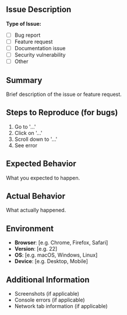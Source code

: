 ## Issue Description

**Type of Issue:**
- [ ] Bug report
- [ ] Feature request
- [ ] Documentation issue
- [ ] Security vulnerability
- [ ] Other

## Summary

Brief description of the issue or feature request.

## Steps to Reproduce (for bugs)

1. Go to '...'
2. Click on '...'
3. Scroll down to '...'
4. See error

## Expected Behavior

What you expected to happen.

## Actual Behavior

What actually happened.

## Environment

- **Browser**: [e.g. Chrome, Firefox, Safari]
- **Version**: [e.g. 22]
- **OS**: [e.g. macOS, Windows, Linux]
- **Device**: [e.g. Desktop, Mobile]

## Additional Information

- Screenshots (if applicable)
- Console errors (if applicable)
- Network tab information (if applicable) 